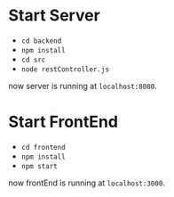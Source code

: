 # Start Server

* `cd backend`
* `npm install`
* `cd src`
* `node restController.js`

now server is running at `localhost:8080`.

# Start FrontEnd

* `cd frontend`
* `npm install`
* `npm start`

now frontEnd is running at `localhost:3000`.
